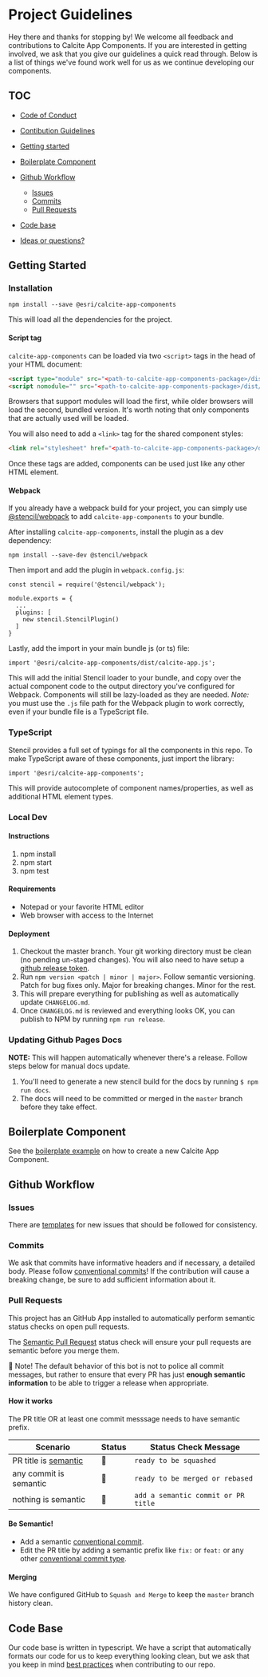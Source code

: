 # Project Guidelines

Hey there and thanks for stopping by! We welcome all feedback and contributions to Calcite App Components. If you are interested in getting involved, we ask that you give our guidelines a quick read through. Below is a list of things we've found work well for us as we continue developing our components.

## TOC

- [Code of Conduct](https://github.com/Esri/contributing/blob/master/CODE_OF_CONDUCT.md)
- [Contibution Guidelines](https://github.com/esri/contributing)

- [Getting started](#getting-started)
- [Boilerplate Component](#boilerplate-component)
- [Github Workflow](#github-workflow)
  - [Issues](#issues)
  - [Commits](#commits)
  - [Pull Requests](#pull-requests)
- [Code base](#code-base)
- [Ideas or questions?](#ideas)

## Getting Started

### Installation

```
npm install --save @esri/calcite-app-components
```

This will load all the dependencies for the project.

#### Script tag

`calcite-app-components` can be loaded via two `<script>` tags in the head of your HTML document:

```html
<script type="module" src="<path-to-calcite-app-components-package>/dist/calcite-app/calcite-app.esm.js"></script>
<script nomodule="" src="<path-to-calcite-app-components-package>/dist/calcite-app/calcite-app.js"></script>
```

Browsers that support modules will load the first, while older browsers will load the second, bundled version. It's worth noting that only components that are actually used will be loaded.

You will also need to add a `<link>` tag for the shared component styles:

```html
<link rel="stylesheet" href="<path-to-calcite-app-components-package>/dist/calcite-app/calcite-app.css" />
```

Once these tags are added, components can be used just like any other HTML element.

#### Webpack

If you already have a webpack build for your project, you can simply use [@stencil/webpack](https://github.com/ionic-team/stencil-webpack) to add `calcite-app-components` to your bundle.

After installing `calcite-app-components`, install the plugin as a dev dependency:

```
npm install --save-dev @stencil/webpack
```

Then import and add the plugin in `webpack.config.js`:

```
const stencil = require('@stencil/webpack');

module.exports = {
  ...
  plugins: [
    new stencil.StencilPlugin()
  ]
}
```

Lastly, add the import in your main bundle js (or ts) file:

```
import '@esri/calcite-app-components/dist/calcite-app.js';
```

This will add the initial Stencil loader to your bundle, and copy over the actual component code to the output directory you've configured for Webpack. Components will still be lazy-loaded as they are needed. _Note:_ you must use the `.js` file path for the Webpack plugin to work correctly, even if your bundle file is a TypeScript file.

### TypeScript

Stencil provides a full set of typings for all the components in this repo. To make TypeScript aware of these components, just import the library:

```
import '@esri/calcite-app-components';
```

This will provide autocomplete of component names/properties, as well as additional HTML element types.

### Local Dev

#### Instructions

1. npm install
2. npm start
3. npm test

#### Requirements

- Notepad or your favorite HTML editor
- Web browser with access to the Internet

#### Deployment

1. Checkout the master branch. Your git working directory must be clean (no pending un-staged changes). You will also need to have setup a [github release token](https://github.com/medikoo/github-release-from-cc-changelog#prerequisites).
1. Run `npm version <patch | minor | major>`.
   Follow semantic versioning. Patch for bug fixes only. Major for breaking changes. Minor for the rest.
1. This will prepare everything for publishing as well as automatically update `CHANGELOG.md`.
1. Once `CHANGELOG.md` is reviewed and everything looks OK, you can publish to NPM by running `npm run release`.

### Updating Github Pages Docs

**NOTE:** This will happen automatically whenever there's a release. Follow steps below for manual docs update.

1. You'll need to generate a new stencil build for the docs by running `$ npm run docs`.
1. The docs will need to be committed or merged in the `master` branch before they take effect.

## Boilerplate Component

See the [boilerplate example](https://github.com/Esri/calcite-app-components/blob/master/BOILERPLATE_COMPONENT.md) on how to create a new Calcite App Component.

## Github Workflow

### Issues

There are [templates](https://github.com/Esri/calcite-app-components/issues/new/choose) for new issues that should be followed for consistency.

### Commits

We ask that commits have informative headers and if necessary, a detailed body. Please follow [conventional commits](https://www.conventionalcommits.org/en/v1.0.0/)! If the contribution will cause a breaking change, be sure to add sufficient information about it.

### Pull Requests

This project has an GitHub App installed to automatically perform semantic status checks on open pull requests.

The [Semantic Pull Request](https://github.com/probot/semantic-pull-requests) status check will ensure your pull requests are semantic before you merge them.

👮 Note! The default behavior of this bot is not to police all commit messages, but rather to ensure that every PR has just **enough semantic information** to be able to trigger a release when appropriate.

#### How it works

The PR title OR at least one commit messsage needs to have semantic prefix.

| Scenario                                                                                               | Status | Status Check Message                |
| ------------------------------------------------------------------------------------------------------ | ------ | ----------------------------------- |
| PR title is [semantic](https://github.com/commitizen/conventional-commit-types/blob/master/index.json) | 💚     | `ready to be squashed`              |
| any commit is semantic                                                                                 | 💚     | `ready to be merged or rebased`     |
| nothing is semantic                                                                                    | 💛     | `add a semantic commit or PR title` |

#### Be Semantic!

- Add a semantic [conventional commit](https://www.conventionalcommits.org/en/v1.0.0/).
- Edit the PR title by adding a semantic prefix like `fix:` or `feat:` or any other [conventional commit type](https://github.com/commitizen/conventional-commit-types/blob/master/index.json).

#### Merging

We have configured GitHub to `Squash and Merge` to keep the `master` branch history clean.

## Code Base

Our code base is written in typescript. We have a script that automatically formats our code for us to keep everything looking clean, but we ask that you keep in mind [best practices](https://en.wikipedia.org/wiki/Best_coding_practices) when contributing to our repo.
